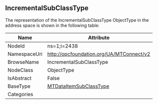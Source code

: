 <!-- objecttype -->
## IncrementalSubClassType
  
<!-- end of text -->
The representation of the IncrementalSubClassType ObjectType in the address space is shown in the following table:  

|Name|Attribute|
|---|---|
|NodeId|ns=1;i=2438|
|NamespaceUri|http://opcfoundation.org/UA/MTConnect/v2|
|BrowseName|IncrementalSubClassType|
|NodeClass|ObjectType|
|IsAbstract|False|
|BaseType|[MTDataItemSubClassType](../../ObjectTypes/MTDataItemSubClassType/readme.md)|
|Categories||


